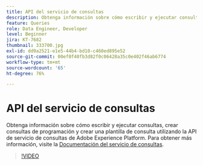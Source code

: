 ```yaml
---
title: API del servicio de consultas
description: Obtenga información sobre cómo escribir y ejecutar consultas, crear consultas de programación y crear una plantilla de consulta utilizando la API de servicio de consultas de Adobe Experience Platform.
feature: Queries
role: Data Engineer, Developer
level: Beginner
jira: KT-7682
thumbnail: 333700.jpg
exl-id: dd9a2521-e1e5-44b4-bd10-c460ed895e52
source-git-commit: 00ef0f40fb3d82f0c06428a35c0e402f46ab6774
workflow-type: tm+mt
source-wordcount: '65'
ht-degree: 76%

---
```


# API del servicio de consultas

Obtenga información sobre cómo escribir y ejecutar consultas, crear consultas de programación y crear una plantilla de consulta utilizando la API de servicio de consultas de Adobe Experience Platform. Para obtener más información, visite la [Documentación del servicio de consultas](https://experienceleague.adobe.com/docs/experience-platform/query/home.html?lang=es).

>[!VIDEO](https://video.tv.adobe.com/v/333700?learn=on)
